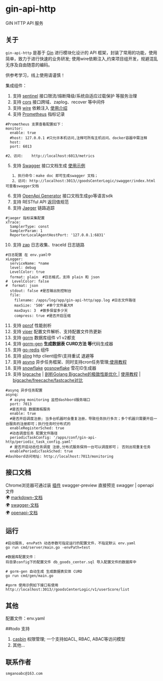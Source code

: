 # gin-api-http
GIN HTTP API 服务


## 关于

`gin-api-http` 是基于 [Gin](https://github.com/gin-gonic/gin) 进行模块化设计的 API 框架，封装了常用的功能，使用简单，致力于进行快速的业务研发; 使用wire依赖注入,约束项目组开发，规避混乱无序及自由随意的编码。

供参考学习，线上使用请谨慎！

集成组件：
1. 支持 [sentinel](https://sentinelguard.io/zh-cn/docs/golang/quick-start.html) 接口限流/熔断降级/系统自适应过载保护 等服务治理
2. 支持 [cors](https://github.com/rs/cors) 接口跨域、zaplog、recover 等中间件
3. 支持 [wire](https://github.com/google/wire) 依赖注入 [使用介绍](https://lailin.xyz/post/go-training-week4-wire.html)
4. 支持 [Prometheus](https://github.com/prometheus/client_golang) 指标记录
```
#Prometheus 支票查看配置如下：
monitor:
  enable: true
  #host: 127.0.0.1 #只允许本机访问,注释可所有主机访问、docker容器中需注释
  host:
  port: 6013
  
#2、访问:    http://localhost:6013/metrics
```
5. 支持 [Swagger](https://github.com/swaggo/swag) 接口文档生成 [使用示例](https://github.com/swaggo/swag/blob/master/README_zh-CN.md)
```
   1、执行命令：make doc 即可生成swagger 文档；
   2、访问: http://localhost:3013//goodsCenterLogic/swagger/index.html 可查看swagger文档
```
6. 支持 [OpenApi Generator](https://openapi-generator.tech/docs/generators) 接口文档生成go等语言sdk
7. 支持 RESTful API 返回值规范
8. 支持 [Jaeger](https://www.jaegertracing.io/)  链路追踪
```
#jaeger 指标采集配置
xTrace:
  SamplerType: const
  SamplerParam: 1
  ReporterLocalAgentHostPort: '127.0.0.1:6831'
```
10. 支持 [zap](https://go.uber.org/zap) 日志收集、traceId 日志链路
```
#日志配置 在 env.yaml中
xLogger:
  serviceName: *name
  level: debug
  LevelColor: true
  format: plain  #日志格式，支持 plain 和 json
#  LevelColor: false
#  format: json
  stdout: false #是否输出到控制台
  file:
    filename: /apps/log/app/gin-api-http/app.log #日志文件路径
    maxSize: '500' #单个文件最大M
    maxDays: 3  #做多保留多少天
    compress: true #是否开启压缩
```
11. 支持 [pprof](https://github.com/gin-contrib/pprof) 性能剖析
12. 支持 [viper](https://github.com/spf13/viper) 配置文件解析、支持配置文件热更新
13. 支持 [gorm](https://gorm.io/gorm) 数据库组件 v1 v2都支
14. 支持 [gorm-gen](https://github.com/go-gorm/gen) **生成数据表 CURD方法 等**代码生成器
15. 支持 [go-redis](https://github.com/redis/go-redis) 组件 
16. 支持 [sling](https://github.com/dghubble/sling) http client组件\支持重试 退避等
17. 支持 [asynq](https://github.com/hibiken/asynq)  异步任务框架、同时支持cron任务管理;[使用教程](https://www.tizi365.com/topic/14001.html)
18. 支持 [snowflake](https://github.com/bwmarrin/snowflake)   [gosnowflake](https://github.com/snowflakedb/gosnowflake) 雪花ID生成器
19. 支持 [bigcache](https://github.com/allegro/bigcache)  | [剖析Golang Bigcache的极致性能优化
    ](https://www.cyhone.com/articles/bigcache/)  | [使用教程](https://www.cyhone.com/articles/bigcache/) | [bigcache/freecache/fastcache对比](https://zhuanlan.zhihu.com/p/487455942)
```
#asynq 异步任务配置
asynq:
  # asynq monitoring 监控dashbord服务端口
  port: 7013
  #是否开启 数据面板服务
  enable: true
  #是否开启调度注册; 当多台机器时会重复注册，导致任务执行多次；多个机器只需要开启一台服务的注册即可；执行任务时分布式的
  enableRegisterSched: true
  #动态调度任务 配置文件路径
  periodicTaskConfig: '/apps/conf/gin-api-http/periodic_task_config.yaml'
  # 是否开启动态任务调度 注册,分布式服务保持一台可以调度即可； 否则出现重复任务
  enablePeriodicTaskSched: true
#dashbord访问地址: http://localhost:7013/monitoring
```


## 接口文档
Chrome浏览器可通过装  [插件](https://chromewebstore.google.com/detail/swagger-preview/jmgefnoecdghkgopjefhfjiaeckpcobk) swagger-preview 直接预览 swagger | openapi 文件 </br>
🌍  [markdown-文档](./gen/go/README.md) </br>
🌍  [swagger-文档](./gen/swagger/swagger.json) </br>
🌍  [openapi-文档](./gen/go/api/openapi.yaml) </br>
  

## 运行
```
#启动服务, envPath 动态参数可指定运行的配置文件，不指定默认 env.yaml
go run cmd/server/main.go -envPath=test

#数据库配置文件：
将目录config下的配置文件 db_goods_center.sql 导入配置文件的数据库中

# gorm-gen 自动生成 生成数据表实体 CURD
go run cmd/gen/main.go

#gorm 使用示例如下接口有使用
http://localhost:3013//goodsCenterLogic/v1/userScore/list

```



## 其他
配置文件：env.yaml

##todo 支持
1. [casbin](https://casbin.org/zh/) 权限管理; 一个支持如ACL, RBAC, ABAC等访问模型
2. 其他...



## 联系作者
    smganoabc@163.com